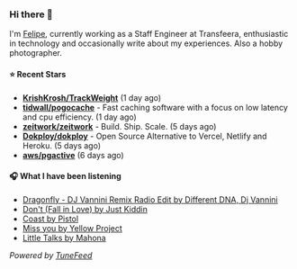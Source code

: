 ### Hi there 👋

I'm [Felipe](https://felipevm.com), currently working as a Staff Engineer at Transfeera, enthusiastic in technology and occasionally write about my experiences. Also a hobby photographer.

#### ⭐ Recent Stars
- **[KrishKrosh/TrackWeight](https://github.com/KrishKrosh/TrackWeight)** (1 day ago)
- **[tidwall/pogocache](https://github.com/tidwall/pogocache)** - Fast caching software with a focus on low latency and cpu efficiency. (1 day ago)
- **[zeitwork/zeitwork](https://github.com/zeitwork/zeitwork)** - Build. Ship. Scale. (5 days ago)
- **[Dokploy/dokploy](https://github.com/Dokploy/dokploy)** - Open Source Alternative to Vercel, Netlify and Heroku. (5 days ago)
- **[aws/pgactive](https://github.com/aws/pgactive)** (6 days ago)

#### 🎧 What I have been listening
- [Dragonfly - DJ Vannini Remix Radio Edit by Different DNA, Dj Vannini](https://open.spotify.com/track/6rb2Ivaz9tJx1jvYuCT7zz)
- [Don&#39;t (Fall in Love) by Just Kiddin](https://open.spotify.com/track/6hcC7pHXDSS5ybqWb7YN2z)
- [Coast by Pistol](https://open.spotify.com/track/5i1Ole3k36hrB0fPe5Aymk)
- [Miss you by Yellow Project](https://open.spotify.com/track/2WdsTl6O5bdx8oeC0pFWQM)
- [Little Talks by Mahona](https://open.spotify.com/track/4Pmu0zfj6P2vVfqBn6yBsg)

_Powered by [TuneFeed](https://tunefeed.app?ref=github.com)_
